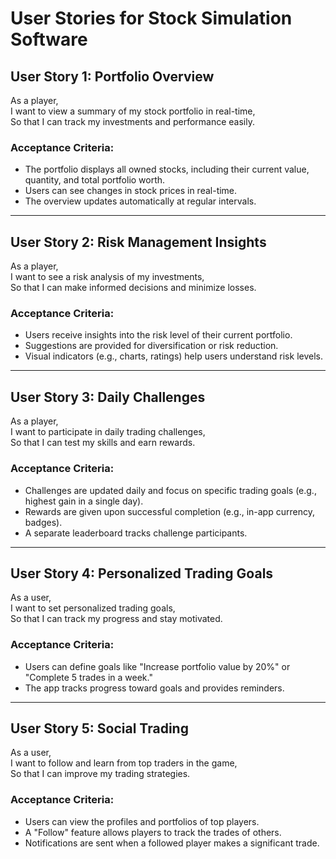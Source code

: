 # User Stories for Stock Simulation Software

## User Story 1: Portfolio Overview
As a player,  
I want to view a summary of my stock portfolio in real-time,  
So that I can track my investments and performance easily.

### Acceptance Criteria:
- The portfolio displays all owned stocks, including their current value, quantity, and total portfolio worth.
- Users can see changes in stock prices in real-time.
- The overview updates automatically at regular intervals.

---

## User Story 2: Risk Management Insights
As a player,  
I want to see a risk analysis of my investments,  
So that I can make informed decisions and minimize losses.

### Acceptance Criteria:
- Users receive insights into the risk level of their current portfolio.
- Suggestions are provided for diversification or risk reduction.
- Visual indicators (e.g., charts, ratings) help users understand risk levels.

---

## User Story 3: Daily Challenges
As a player,  
I want to participate in daily trading challenges,  
So that I can test my skills and earn rewards.

### Acceptance Criteria:
- Challenges are updated daily and focus on specific trading goals (e.g., highest gain in a single day).
- Rewards are given upon successful completion (e.g., in-app currency, badges).
- A separate leaderboard tracks challenge participants.

---

## User Story 4: Personalized Trading Goals
As a user,  
I want to set personalized trading goals,  
So that I can track my progress and stay motivated.

### Acceptance Criteria:
- Users can define goals like "Increase portfolio value by 20%" or "Complete 5 trades in a week."
- The app tracks progress toward goals and provides reminders.

---

## User Story 5: Social Trading
As a user,  
I want to follow and learn from top traders in the game,  
So that I can improve my trading strategies.

### Acceptance Criteria:
- Users can view the profiles and portfolios of top players.
- A "Follow" feature allows players to track the trades of others.
- Notifications are sent when a followed player makes a significant trade.

